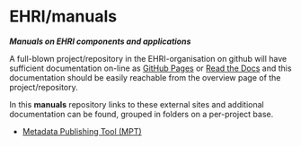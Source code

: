 # EHRI/manuals
***Manuals on EHRI components and applications***

A full-blown project/repository in the EHRI-organisation 
on github will have sufficient documentation
on-line as [GitHub Pages](https://pages.github.com/) or
[Read the Docs](https://readthedocs.org/) and this
documentation should be easily reachable from the
overview page of the project/repository.

In this **manuals** repository links to these
external sites and additional documentation can be found,
grouped in folders on a per-project base.

- [Metadata Publishing Tool (MPT)](https://github.com/EHRI/manuals/tree/master/MPT)
 
